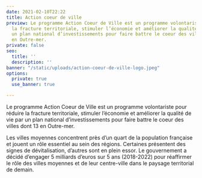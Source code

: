```yaml
---
date: 2021-02-10T22:22
title: Action coeur de ville
preview: Le programme Action Coeur de Ville est un programme volontariste pour réduire
  la fracture territoriale, stimuler l’économie et améliorer la qualité de vie par
  un plan national d’investissements pour faire battre le coeur des villes dont 13
  en Outre-mer.
private: false
seo:
  title: ''
  description: ''
banner: "/static/uploads/action-coeur-de-ville-logo.jpeg"
options:
  private: true
  use_banner: true

---
```

Le programme Action Coeur de Ville est un programme volontariste pour réduire la fracture territoriale, stimuler l’économie et améliorer la qualité de vie par un plan national d’investissements pour faire battre le coeur des villes dont 13 en Outre-mer.

Les villes moyennes concentrent près d’un quart de la population française et jouent un rôle essentiel au sein des régions. Certaines présentent des signes de dévitalisation, d’autres sont en plein essor. Le gouvernement a décidé d’engager 5 milliards d’euros sur 5 ans (2018-2022) pour réaffirmer le rôle des villes moyennes et de leur centre-ville dans le paysage territorial de demain.